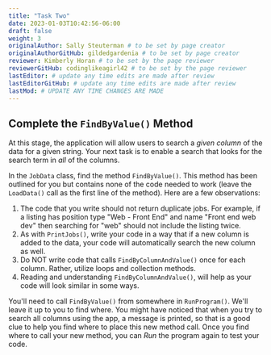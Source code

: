 ```yaml
---
title: "Task Two"
date: 2023-01-03T10:42:56-06:00
draft: false
weight: 3
originalAuthor: Sally Steuterman # to be set by page creator
originalAuthorGitHub: gildedgardenia # to be set by page creator
reviewer: Kimberly Horan # to be set by the page reviewer
reviewerGitHub: codinglikeagirl42 # to be set by the page reviewer
lastEditor: # update any time edits are made after review
lastEditorGitHub: # update any time edits are made after review
lastMod: # UPDATE ANY TIME CHANGES ARE MADE
---
```


## Complete the `FindByValue()` Method

At this stage, the application will allow users to search a *given
column* of the data for a given string. Your next task is to enable a
search that looks for the search term in *all* of the columns.

In the `JobData` class, find the method `FindByValue()`. This method has been outlined
for you but contains none of the code needed to work (leave the `LoadData()` call as the first line of the method). Here are a few observations:

1. The code that you write should not return duplicate jobs. For example, if a listing has position type "Web - Front End" and name "Front end web dev" then searching for "web" should not include the listing twice.
1. As with `PrintJobs()`, write your code in a way that if a new column is added to the data, your code will automatically search the new column as well.
1. Do NOT write code that calls `FindByColumnAndValue()` once for each column. Rather, utilize loops and collection methods.
1. Reading and understanding `FindByColumnAndValue()`, will help as your code will look similar in some ways.

You'll need to call `FindByValue()` from somewhere in `RunProgram()`. We'll
leave it up to you to find where. You might have noticed that when you
try to search all columns using the app, a message is printed, so that
is a good clue to help you find where to place this new method call.
Once you find where to call your new method, you can *Run* the program
again to test your code.